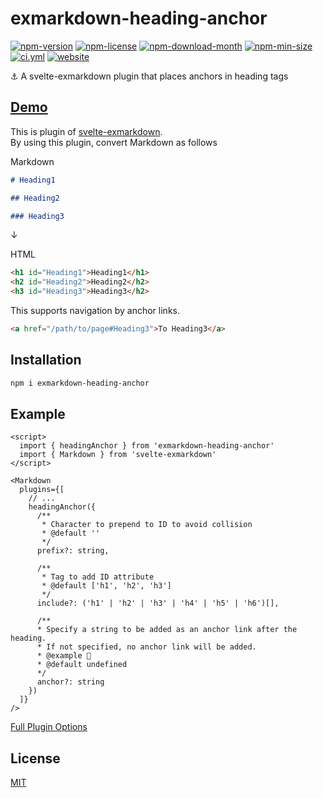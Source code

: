 <!----- BEGIN GHOST DOCS HEADER ----->

# exmarkdown-heading-anchor


<!----- BEGIN GHOST DOCS BADGES ----->
<a href="https://npmjs.com/package/exmarkdown-heading-anchor"><img src="https://img.shields.io/npm/v/exmarkdown-heading-anchor" alt="npm-version" /></a> <a href="https://npmjs.com/package/exmarkdown-heading-anchor"><img src="https://img.shields.io/npm/l/exmarkdown-heading-anchor" alt="npm-license" /></a> <a href="https://npmjs.com/package/exmarkdown-heading-anchor"><img src="https://img.shields.io/npm/dm/exmarkdown-heading-anchor" alt="npm-download-month" /></a> <a href="https://npmjs.com/package/exmarkdown-heading-anchor"><img src="https://img.shields.io/bundlephobia/min/exmarkdown-heading-anchor" alt="npm-min-size" /></a> <a href="https://github.com/jill64/exmarkdown-heading-anchor/actions/workflows/ci.yml"><img src="https://github.com/jill64/exmarkdown-heading-anchor/actions/workflows/ci.yml/badge.svg" alt="ci.yml" /></a> <a href="https://exmarkdown-heading-anchor.jill64.dev"><img src="https://img.shields.io/website?up_message=working&down_message=down&url=https%3A%2F%2Fexmarkdown-heading-anchor.jill64.dev" alt="website" /></a>
<!----- END GHOST DOCS BADGES ----->


⚓️ A svelte-exmarkdown plugin that places anchors in heading tags

## [Demo](https://exmarkdown-heading-anchor.jill64.dev)

<!----- END GHOST DOCS HEADER ----->

This is plugin of [svelte-exmarkdown](https://github.com/ssssota/svelte-exmarkdown).  
By using this plugin, convert Markdown as follows

Markdown

```md
# Heading1

## Heading2

### Heading3
```

↓

HTML

```html
<h1 id="Heading1">Heading1</h1>
<h2 id="Heading2">Heading2</h2>
<h3 id="Heading3">Heading3</h2>
```

This supports navigation by anchor links.

```html
<a href="/path/to/page#Heading3">To Heading3</a>
```

## Installation

```sh
npm i exmarkdown-heading-anchor
```

## Example

```svelte
<script>
  import { headingAnchor } from 'exmarkdown-heading-anchor'
  import { Markdown } from 'svelte-exmarkdown'
</script>

<Markdown
  plugins={[
    // ...
    headingAnchor({
      /**
       * Character to prepend to ID to avoid collision
       * @default ''
       */
      prefix?: string,

      /**
       * Tag to add ID attribute
       * @default ['h1', 'h2', 'h3']
       */
      include?: ('h1' | 'h2' | 'h3' | 'h4' | 'h5' | 'h6')[],

      /**
      * Specify a string to be added as an anchor link after the heading.
      * If not specified, no anchor link will be added.
      * @example 🔗
      * @default undefined
      */
      anchor?: string
    })
  ]}
/>
```

[Full Plugin Options](./src/lib/types/Options.ts)

<!----- BEGIN GHOST DOCS FOOTER ----->

## License

[MIT](LICENSE)

<!----- END GHOST DOCS FOOTER ----->
